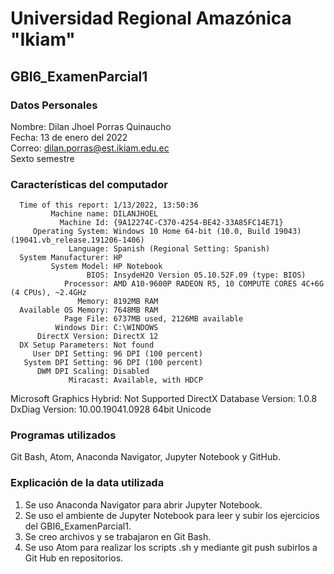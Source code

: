 # Universidad Regional Amazónica "Ikiam" 
## GBI6_ExamenParcial1
### Datos Personales
Nombre: Dilan Jhoel Porras Quinaucho<br> 
Fecha: 13 de enero del 2022<br> 
Correo: dilan.porras@est.ikiam.edu.ec<br> 
Sexto semestre<br> 

### Características del computador
      Time of this report: 1/13/2022, 13:50:36
             Machine name: DILANJHOEL
               Machine Id: {9A12274C-C370-4254-BE42-33A85FC14E71}
         Operating System: Windows 10 Home 64-bit (10.0, Build 19043) (19041.vb_release.191206-1406)
                 Language: Spanish (Regional Setting: Spanish)
      System Manufacturer: HP
             System Model: HP Notebook
                     BIOS: InsydeH2O Version 05.10.52F.09 (type: BIOS)
                Processor: AMD A10-9600P RADEON R5, 10 COMPUTE CORES 4C+6G (4 CPUs), ~2.4GHz
                   Memory: 8192MB RAM
      Available OS Memory: 7648MB RAM
                Page File: 6737MB used, 2126MB available
              Windows Dir: C:\WINDOWS
          DirectX Version: DirectX 12
      DX Setup Parameters: Not found
         User DPI Setting: 96 DPI (100 percent)
       System DPI Setting: 96 DPI (100 percent)
          DWM DPI Scaling: Disabled
                 Miracast: Available, with HDCP
Microsoft Graphics Hybrid: Not Supported
 DirectX Database Version: 1.0.8
           DxDiag Version: 10.00.19041.0928 64bit Unicode

### Programas utilizados
Git Bash, Atom, Anaconda Navigator, Jupyter Notebook y GitHub.

### Explicación de la data utilizada
1. Se uso Anaconda Navigator para abrir Jupyter Notebook.
2. Se uso el ambiente de Jupyter Notebook para leer y subir los ejercicios del GBI6_ExamenParcial1.
3. Se creo archivos y se trabajaron en Git Bash.
4. Se uso Atom para realizar los scripts .sh y mediante git push subirlos a Git Hub en repositorios.


